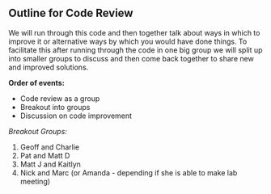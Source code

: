## Outline for Code Review

We will run through this code and then together talk about ways in which to improve it or alternative ways by which you would have done things.  To facilitate this after running through the code in one big group we will split up into smaller groups to discuss and then come back together to share new and improved solutions.

**Order of events:**
* Code review as a group
* Breakout into groups
* Discussion on code improvement


*Breakout Groups:*  
1) Geoff and Charlie  
2) Pat and Matt D  
3) Matt J and Kaitlyn  
4) Nick and Marc (or Amanda - depending if she is able to make lab meeting)  






